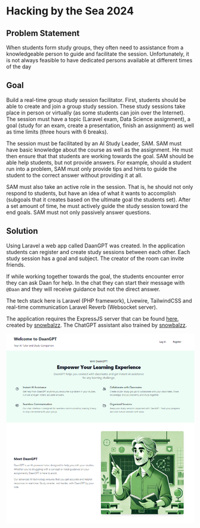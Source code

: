 # Hacking by the Sea 2024
## Problem Statement
 When students form study groups, they often need to assistance from a knowledgeable person to guide and facilitate the session. Unfortunately, it is not always feasible to have dedicated persons available at different times of the day

 ## Goal
 Build a real-time group study session facilitator. First, students should be able to create and join a group study session. These study sessions take place in person or virtually (as some students can join over the Internet). The session must have a topic (Laravel exam, Data Science assignment), a goal (study for an exam, create a presentation, finish an assignment) as well as time limits (three hours with 6 breaks).  

The session must be facilitated by an AI Study Leader, SAM. SAM must have basic knowledge about the course as well as the assignment. He must then ensure that that students are working towards the goal. SAM should be able help students, but not provide answers. For example, should a student run into a problem, SAM must only provide tips and hints to guide the student to the correct answer without providing it at all. 

SAM must also take an active role in the session. That is, he should not only respond to students, but have an idea of what it wants to accomplish (subgoals that it creates based on the ultimate goal the students set). After a set amount of time, he must actively guide the study session toward the end goals. SAM must not only passively answer questions.

## Solution
Using Laravel a web app called DaanGPT was created. In the application students can register and create study sessions between each other. Each study session has a goal and subject. The creator of the room can invite friends.

If while working together towards the goal, the students encounter error they can ask Daan for help. In the chat they can start their message with `@Daan` and they will receive guidance but not the direct answer.

The tech stack here is Laravel (PHP framework), Livewire, TailwindCSS and real-time communication Laravel Reverb (Websocket server).

The application requires the ExpressJS server that can be found [here](https://github.com/snowbalzz/assistant), created by [snowbalzz](https://github.com/snowbalzz). The ChatGPT assistant also trained by [snowbalzz](https://github.com/snowbalzz).

![alt text](image.png)
